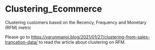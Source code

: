 # Clustering_Ecommerce
Clustering customers based on the Recency, Frequency and Monetary (RFM) metric

Please go to https://varunmanoj.blog/2021/01/27/clustering-from-sales-trancation-data/ to read the article about clustering on RFM. 
